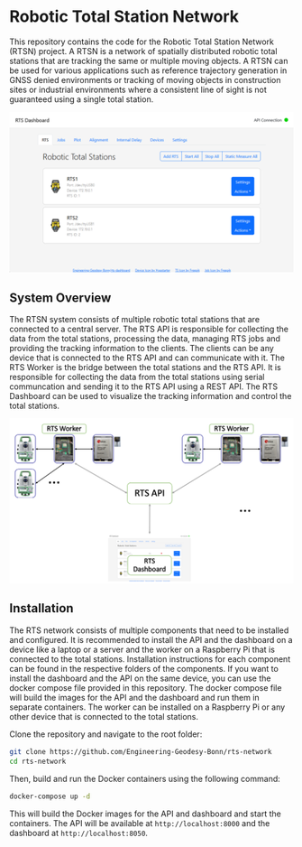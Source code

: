 # Robotic Total Station Network

This repository contains the code for the Robotic Total Station Network (RTSN) project. A RTSN is a network of spatially distributed robotic total stations that are tracking the same or multiple moving objects. A RTSN can be used for various applications such as reference trajectory generation in GNSS denied environments or tracking of moving objects in construction sites or industrial environments where a consistent line of sight is not guaranteed using a single total station.

![](./.images/dashboard.png)

## System Overview

The RTSN system consists of multiple robotic total stations that are connected to a central server. The RTS API is responsible for collecting the data from the total stations, processing the data, managing RTS jobs and providing the tracking information to the clients. The clients can be any device that is connected to the RTS API and can communicate with it. The RTS Worker is the bridge between the total stations and the RTS API. It is responsible for collecting the data from the total stations using serial communcation and sending it to the RTS API using a REST API. The RTS Dashboard can be used to visualize the tracking information and control the total stations.

![](./.images/overview.png)

## Installation

The RTS network consists of multiple components that need to be installed and configured. It is recommended to install the API and the dashboard on a device like a laptop or a server and the worker on a Raspberry Pi that is connected to the total stations. Installation instructions for each component can be found in the respective folders of the components. If you want to install the dashboard and the API on the same device, you can use the docker compose file provided in this repository. The docker compose file will build the images for the API and the dashboard and run them in separate containers. The worker can be installed on a Raspberry Pi or any other device that is connected to the total stations.

Clone the repository and navigate to the root folder:

```bash
git clone https://github.com/Engineering-Geodesy-Bonn/rts-network
cd rts-network
```

Then, build and run the Docker containers using the following command:

```bash
docker-compose up -d
```

This will build the Docker images for the API and dashboard and start the containers. The API will be available at `http://localhost:8000` and the dashboard at `http://localhost:8050`.